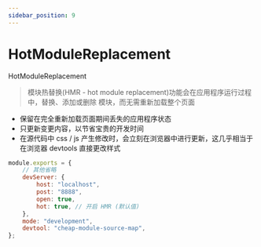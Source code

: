 ```yaml
---
sidebar_position: 9
---
```


# HotModuleReplacement

HotModuleReplacement

> 模块热替换(HMR - hot module replacement)功能会在应用程序运行过程中，替换、添加或删除 模块，而无需重新加载整个页面

-   保留在完全重新加载页面期间丢失的应用程序状态
-   只更新变更内容，以节省宝贵的开发时间
-   在源代码中 css / js 产生修改时，会立刻在浏览器中进行更新，这几乎相当于在浏览器 devtools 直接更改样式

```javascript
module.exports = {
    // 其他省略
    devServer: {
        host: "localhost",
        post: "8888",
        open: true,
        hot: true, // 开启 HMR (默认值)
    },
    mode: "development",
    devtool: "cheap-module-source-map",
};
```
